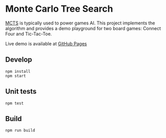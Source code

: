 Monte Carlo Tree Search
=================

[MCTS](https://en.wikipedia.org/wiki/Monte_Carlo_tree_search) is typically used to power games AI. This project implements the algorithm and provides a demo playground for two board games: Connect Four and Tic-Tac-Toe.

Live demo is available at [GitHub Pages](http://agliznetsov.github.io/monte-carlo-tree-search)

## Develop

```
npm install
npm start
```

## Unit tests

```
npm test
```

## Build

```
npm run build
```
